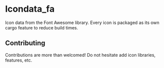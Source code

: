 # Icondata_fa

Icon data from the Font Awesome library. Every icon is packaged as its own cargo feature to reduce build times.

## Contributing

Contributions are more than welcomed!
Do not hesitate add icon libraries, features, etc.
